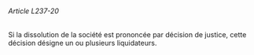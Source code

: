 ###### Article L237-20

Si la dissolution de la société est prononcée par décision de justice, cette décision désigne un ou plusieurs liquidateurs.

